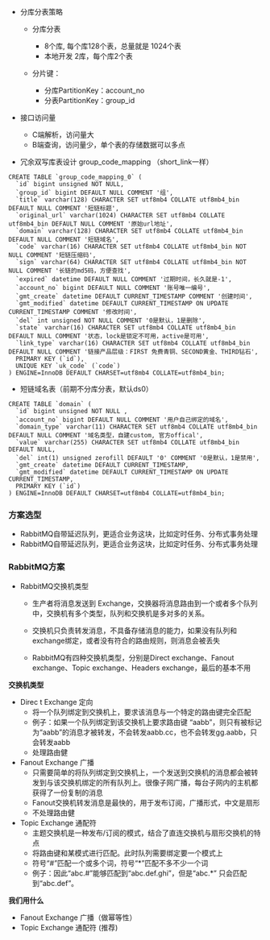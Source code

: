 * 分库分表策略

    * 分库分表

        * 8个库, 每个库128个表，总量就是 1024个表
        * 本地开发 2库，每个库2个表
    * 分片键：
        * 分库PartitionKey：account_no
        * 分表PartitionKey：group_id
* 接口访问量
    * C端解析，访问量大
    * B端查询，访问量少，单个表的存储数据可以多点



- 冗余双写库表设计 group_code_mapping （short_link一样）

```
CREATE TABLE `group_code_mapping_0` (
  `id` bigint unsigned NOT NULL,
  `group_id` bigint DEFAULT NULL COMMENT '组',
  `title` varchar(128) CHARACTER SET utf8mb4 COLLATE utf8mb4_bin DEFAULT NULL COMMENT '短链标题',
  `original_url` varchar(1024) CHARACTER SET utf8mb4 COLLATE utf8mb4_bin DEFAULT NULL COMMENT '原始url地址',
  `domain` varchar(128) CHARACTER SET utf8mb4 COLLATE utf8mb4_bin DEFAULT NULL COMMENT '短链域名',
  `code` varchar(16) CHARACTER SET utf8mb4 COLLATE utf8mb4_bin NOT NULL COMMENT '短链压缩码',
  `sign` varchar(64) CHARACTER SET utf8mb4 COLLATE utf8mb4_bin NOT NULL COMMENT '长链的md5码，方便查找',
  `expired` datetime DEFAULT NULL COMMENT '过期时间，长久就是-1',
  `account_no` bigint DEFAULT NULL COMMENT '账号唯一编号',
  `gmt_create` datetime DEFAULT CURRENT_TIMESTAMP COMMENT '创建时间',
  `gmt_modified` datetime DEFAULT CURRENT_TIMESTAMP ON UPDATE CURRENT_TIMESTAMP COMMENT '修改时间',
  `del` int unsigned NOT NULL COMMENT '0是默认，1是删除',
  `state` varchar(16) CHARACTER SET utf8mb4 COLLATE utf8mb4_bin DEFAULT NULL COMMENT '状态，lock是锁定不可用，active是可用',
  `link_type` varchar(16) CHARACTER SET utf8mb4 COLLATE utf8mb4_bin DEFAULT NULL COMMENT '链接产品层级：FIRST 免费青铜、SECOND黄金、THIRD钻石',
  PRIMARY KEY (`id`),
  UNIQUE KEY `uk_code` (`code`)
) ENGINE=InnoDB DEFAULT CHARSET=utf8mb4 COLLATE=utf8mb4_bin;
```

- 短链域名表（前期不分库分表，默认ds0）

```
CREATE TABLE `domain` (
  `id` bigint unsigned NOT NULL ,
  `account_no` bigint DEFAULT NULL COMMENT '用户自己绑定的域名',
  `domain_type` varchar(11) CHARACTER SET utf8mb4 COLLATE utf8mb4_bin DEFAULT NULL COMMENT '域名类型，自建custom, 官方offical',
  `value` varchar(255) CHARACTER SET utf8mb4 COLLATE utf8mb4_bin DEFAULT NULL,
  `del` int(1) unsigned zerofill DEFAULT '0' COMMENT '0是默认，1是禁用',
  `gmt_create` datetime DEFAULT CURRENT_TIMESTAMP,
  `gmt_modified` datetime DEFAULT CURRENT_TIMESTAMP ON UPDATE CURRENT_TIMESTAMP,
  PRIMARY KEY (`id`)
) ENGINE=InnoDB DEFAULT CHARSET=utf8mb4 COLLATE=utf8mb4_bin;
```



### 方案选型

- RabbitMQ自带延迟队列，更适合业务这块，比如定时任务、分布式事务处理
- RabbitMQ自带延迟队列，更适合业务这块，比如定时任务、分布式事务处理



### RabbitMQ方案

- RabbitMQ交换机类型

    * 生产者将消息发送到 Exchange，交换器将消息路由到一个或者多个队列中，交换机有多个类型，队列和交换机是多对多的关系。

    * 交换机只负责转发消息，不具备存储消息的能力，如果没有队列和exchange绑定，或者没有符合的路由规则，则消息会被丢失

    * RabbitMQ有四种交换机类型，分别是Direct exchange、Fanout exchange、Topic exchange、Headers exchange，最后的基本不用

**交换机类型**

- Direc t Exchange 定向
    - 将一个队列绑定到交换机上，要求该消息与一个特定的路由键完全匹配
    - 例子：如果一个队列绑定到该交换机上要求路由键 “aabb”，则只有被标记为“aabb”的消息才被转发，不会转发aabb.cc，也不会转发gg.aabb，只会转发aabb
    - 处理路由健
- Fanout Exchange 广播
    - 只需要简单的将队列绑定到交换机上，一个发送到交换机的消息都会被转发到与该交换机绑定的所有队列上。很像子网广播，每台子网内的主机都获得了一份复制的消息
    - Fanout交换机转发消息是最快的，用于发布订阅，广播形式，中文是扇形
    - 不处理路由健
- Topic Exchange 通配符
    - 主题交换机是一种发布/订阅的模式，结合了直连交换机与扇形交换机的特点
    - 将路由键和某模式进行匹配。此时队列需要绑定要一个模式上
    - 符号“#”匹配一个或多个词，符号“*”匹配不多不少一个词
    - 例子：因此“abc.#”能够匹配到“abc.def.ghi”，但是“abc.*” 只会匹配到“abc.def”。

**我们用什么**

* Fanout Exchange 广播（做幂等性）
* Topic Exchange 通配符 (推荐)